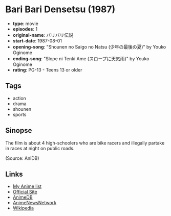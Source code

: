# Bari Bari Densetsu (1987)

-   **type**: movie
-   **episodes**: 1
-   **original-name**: バリバリ伝説
-   **start-date**: 1987-08-01
-   **opening-song**: "Shounen no Saigo no Natsu (少年の最後の夏)" by Youko Oginome
-   **ending-song**: "Slope ni Tenki Ame (スロープに天気雨)" by Youko Oginome
-   **rating**: PG-13 - Teens 13 or older

## Tags

-   action
-   drama
-   shounen
-   sports

## Sinopse

The film is about 4 high-schoolers who are bike racers and illegally partake in races at night on public roads.

(Source: AniDB)

## Links

-   [My Anime list](https://myanimelist.net/anime/12745/Bari_Bari_Densetsu_1987)
-   [Official Site](http://pierrot.jp/archives/mov_list_20th/mov_004.html)
-   [AnimeDB](http://anidb.info/perl-bin/animedb.pl?show=anime&aid=4786)
-   [AnimeNewsNetwork](http://www.animenewsnetwork.com/encyclopedia/anime.php?id=10097)
-   [Wikipedia](http://en.wikipedia.org/wiki/Bari_Bari_Densetsu)
